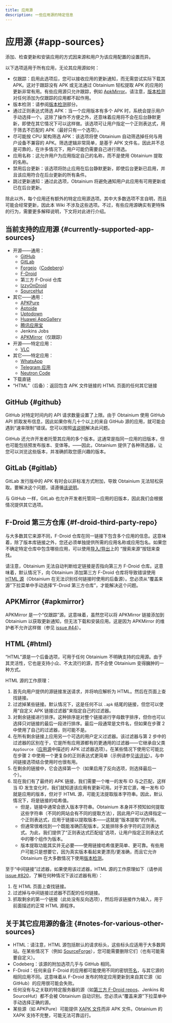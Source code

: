 ```yaml
---
title: 应用源
description: 一些应用源的特定信息
---
```


# 应用源 {#app-sources}

添加、检查更新和安装应用的方式因来源和用户为该应用配置的设置而异。

以下选项适用于所有应用，无论其应用源如何：

- 仅跟踪：启用此选项后，您可以接收应用的更新通知，而无需尝试实际下载其 APK。这对于跟踪没有 APK 或无法通过 Obtainium 轻松提取 APK 的应用的更新非常有用。有些应用源只允许跟踪，例如 [ApkMirror](#apkmirror)。请注意，[版本检测](app_tracking.md/#version-detection)对任何添加为仅跟踪的应用都不起作用。
- 版本检测：请参阅[版本检测](app_tracking.md/#version-detection)部分。
- 通过正则表达式筛选 APK：当一个应用版本有多个 APK 时，系统会提示用户手动选择一个。这除了操作不方便之外，还意味着应用将不会在后台静默更新，即使在其它情况下可以这样做。该选项可让用户指定一个正则表达式，用于筛去不匹配的 APK（最好只有一个选项）。
- 尽可能按 CPU 架构筛选 APK：该选项将使 Obtainium 自动筛选掉任何与用户设备不兼容的 APK。筛选逻辑非常简单，是基于 APK 文件名，因此并不总是可靠的，在许多情况下，用户可能仍需要自己进行筛选。
- 应用名称：这允许用户为应用指定自己的名称，而不是使用 Obtainium 提取的名称。
- 禁用后台更新：该选项将防止应用在后台静默更新，即使后台更新已启用，并且该应用符合在后台更新的所有条件。
- 跳过更新通知：通过此选项，Obtainium 将避免通知用户此应用有可用更新或已在后台更新。

除此以外，每个应用还有额外的特定应用源选项。其中大多数选项不言自明，而且可能会经常更新，因此本 Wiki 不涉及这些选项。不过，有些应用源确实有更特殊的行为，需要更多解释说明，下文将对此进行介绍。

## 当前支持的应用源 {#currently-supported-app-sources}

- 开源——通用：
    - [GitHub](https://github.com/)
    - [GitLab](https://gitlab.com/)
    - [Forgejo](https://forgejo.org/)（[Codeberg](https://codeberg.org/)）
    - [F-Droid](https://f-droid.org/)
    - 第三方 F-Droid 仓库
    - [IzzyOnDroid](https://android.izzysoft.de/)
    - [SourceHut](https://git.sr.ht/)
- 其它——通用：
    - [APKPure](https://apkpure.net/)
    - [Aptoide](https://aptoide.com/)
    - [Uptodown](https://uptodown.com/)
    - [Huawei AppGallery](https://appgallery.huawei.com/)
    - [腾讯应用宝](https://sj.qq.com/)
    - Jenkins Jobs
    - [APKMirror](https://apkmirror.com/)（仅跟踪）
- 开源——特定应用：
    - [VLC](https://videolan.org/)
- 其它——特定应用：
    - [WhatsApp](https://whatsapp.com)
    - [Telegram 应用](https://telegram.org)
    - [Neutron Code](https://neutroncode.com)
- 下载直链
- “HTML”（后备）：返回包含 APK 文件链接的 HTML 页面的任何其它链接

## GitHub {#github}

GitHub 对特定时间内的 API 请求数量设置了上限。由于 Obtainium 使用 GitHub API 抓取发布信息，因此如果你有几十个以上的来自 GitHub 源的应用，就可能会遇到“速率限制”错误。您可以按照[该说明](settings.md/#__tabbed_1_1)解决此问题。

GitHub 还允许开发者托管其应用的多个版本。这通常是指同一应用的旧版本，但也可能包括预发布版本、变体等。——因此，Obtainium 提供了各种筛选器，让您可以浏览这些版本，并准确抓取您感兴趣的版本。

## GitLab {#gitlab}

GitLab 发行版中的 APK 有时会以非标准方式附加，导致 Obtainium 无法轻松获取。要解决这个问题，请遵循[该说明](settings.md/#__tabbed_1_2)。

与 GitHub 一样，GitLab 也允许开发者托管同一应用的旧版本，因此我们会根据情况提供其它选项。

## F-Droid 第三方仓库 {#f-droid-third-party-repo}

与大多数其它来源不同，F-Droid 仓库在同一链接下包含多个应用的信息。这意味着，除了版本库链接之外，您还必须单独提供所需的应用名称或应用包名。如果您不确定特定仓库中包含哪些应用，可以使用[导入/导出](ui_overview.md/#importexport-page)上的 “搜索来源”按钮来查找。

请注意，Obtainium 无法自动判断给定链接是否指向第三方 F-Droid 仓库。这意味着，默认情况下，向 Obtainium 添加第三方 F-Droid 仓库将导致错误使用 [HTML 源](#html)（Obtainium 在无法识别任何链接时使用的后备源）。您必须从“覆盖来源”下拉菜单中手动选择“F-Droid 第三方仓库”，才能解决这个问题。

## APKMirror {#apkmirror}

APKMirror 是一个“仅跟踪”源。这意味着，虽然您可以将 APKMirror 链接添加到 Obtainium 以获取更新通知，但无法下载和安装应用。这是因为 APKMirror 的维护者不允许这样做（参见 [issue #44](https://github.com/ImranR98/Obtainium/issues/44)）。

## HTML {#html}

“HTML”源是一个后备选项，可用于任何 Obtainium 不明确支持的应用源。由于其灵活性，它也是支持小众、不太流行的源，而不会使 Obtainium 变得臃肿的一种方式。

HTML 源的工作原理：

1. 首先向用户提供的源链接发送请求，并将响应解析为 HTML。然后在页面上查找链接。
2. 过滤掉某些链接。默认情况下，这是任何不以 `.apk` 结尾的链接，但您可以使用“自定义 APK 链接过滤器”来指定自己的过滤器。
3. 对剩余链接进行排序。这种排序是对整个链接进行字母数字排序，但你也可以选择只对链接的最后一段进行排序。最后一段通常是文件名，但如果在步骤 2 中使用了自己的过滤器，则可能不是。
4. 在所有剩余链接上应用另一个可选的用户定义过滤器。该过滤器与第 2 步中的过滤器的区别在于，它是所有应用源都有的更通用的过滤器——它继承自父类 `AppSource`（[应用源](#app-sources)中描述的 APK 过滤器选项）。在某些情况下使用它可能比在步骤 2 中使用一个更复杂的正则表达式更简单（示例请参见[该评论](https://github.com/ImranR98/Obtainium/issues/954#issuecomment-1745977857)）。与中间链接选项结合使用时也很有用。
5. 在剩余的链接中，它会选择第一个（如果启用了反向选项，则选择最后一个）。
6. 现在我们有了最终的 APK 链接，我们需要一个唯一的发布 ID 与之匹配，这样当 ID 发生变化时，我们就知道该应用有更新可用。对于其它源，唯一发布 ID 就是应用的版本，但对于 HTML 源，可能无法提取版本字符串。因此，默认情况下，将是链接的哈希值。
    - 但是，链接中通常会嵌入版本字符串。Obtainium 本身并不预知如何提取这些字符串（不同的网站会有不同的提取方法），因此用户可以选择指定一个正则表达式，应用于链接以提取版本——这就是“版本提取”的作用。
    - 但通常很难找到一个既能准确匹配版本，又能排除多余字符的正则表达式。为此，我们提供了“正则表达式匹配组”选项，让用户指定正则表达式中的哪个组作为版本。
    - 版本提取功能其实并无必要——使用链接哈希值更简单、更可靠。有些用户可能只是想要它，因为真实版本看起来更漂亮/更准确，而且它允许 Obtainium 在大多数情况下使用[版本检测](app_tracking.md/#version-detection)。

至于“中间链接”过滤器，如果使用该过滤器，HTML 源的工作原理如下（请参阅 [issue #820](https://github.com/ImranR98/Obtainium/issues/820)，了解在何种情况下该过滤器有用）：

1. 在 HTML 页面上查找链接。
2. 过滤掉与中间链接过滤器不匹配的任何链接。
3. 抓取剩余的第一个链接（此处没有反向选项），然后将该链接作为输入，用于前面描述的正常 HTML 源程序。

## 关于其它应用源的备注 {#notes-for-various-other-sources}

- HTML：请注意，HTML 源包括默认的请求标头，这些标头应适用于大多数网站。在某些情况下（例如 [SourceForge](https://sourceforge.net/)），您可能需要删除它们（也有可能需要自定义）。
- Codeberg：该源的附加选项几乎与 GitHub 相同。
- F-Droid：任何来自 F-Droid 的应用都可能使用不同的密钥[签名](https://developer.android.com/studio/publish/app-signing)，与其它源的相同应用不同。这意味着从 F-Droid 发布的特定应用更新到来自其它源（如 GitHub）的应用很可能会失败。
- 任何没有与之关联的特定服务器的源（如[第三方 F-Droid repos](#f-droid-third-party-repo)、Jenkins 和 SourceHut）都不会被 Obtainium 自动识别。您必须从“覆盖来源”下拉菜单中手动选择正确的源。
- 某些源（如 APKPure）可能提供 [XAPK 文件](https://apkpure.com/xapk.html)而非 APK 文件。Obtainium 的 XAPK 支持不完整，可能无法可靠运行。
